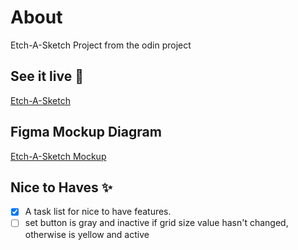 # About

Etch-A-Sketch Project from the odin project

## See it live :rocket:
[Etch-A-Sketch](https://xcoder62.github.io/etch-a-sketch/)

## Figma Mockup Diagram
[Etch-A-Sketch Mockup](https://www.figma.com/file/i5Mo7u2hgP1kf7GkO5gmiY/Etch-A-Sketch?node-id=2%3A42)

## Nice to Haves ✨
- [x] A task list for nice to have features. 
- [ ] set button is gray and inactive if grid size value hasn't changed, otherwise is yellow and active

